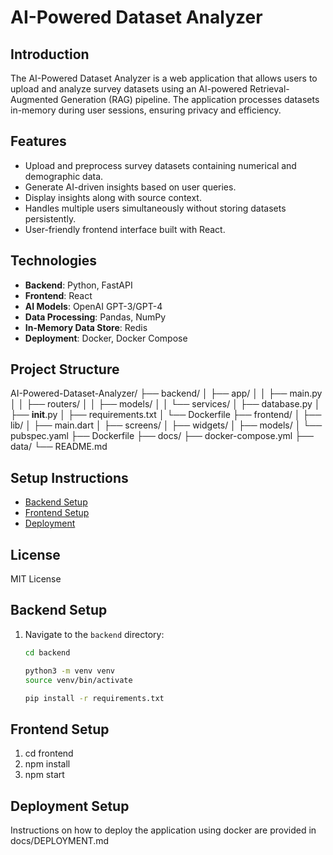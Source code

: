 # AI-Powered Dataset Analyzer

## Introduction

The AI-Powered Dataset Analyzer is a web application that allows users to upload and analyze survey datasets using an AI-powered Retrieval-Augmented Generation (RAG) pipeline. The application processes datasets in-memory during user sessions, ensuring privacy and efficiency.

## Features

- Upload and preprocess survey datasets containing numerical and demographic data.
- Generate AI-driven insights based on user queries.
- Display insights along with source context.
- Handles multiple users simultaneously without storing datasets persistently.
- User-friendly frontend interface built with React.

## Technologies

- **Backend**: Python, FastAPI
- **Frontend**: React
- **AI Models**: OpenAI GPT-3/GPT-4
- **Data Processing**: Pandas, NumPy
- **In-Memory Data Store**: Redis
- **Deployment**: Docker, Docker Compose

## Project Structure

AI-Powered-Dataset-Analyzer/
├── backend/
│ ├── app/
│ │ ├── main.py
│ │ ├── routers/
│ │ ├── models/
│ │ └── services/
│ ├── database.py
│ ├── **init**.py
│ ├── requirements.txt
│ └── Dockerfile
├── frontend/
│ ├── lib/
│ ├── main.dart
│ ├── screens/
│ ├── widgets/
│ ├── models/
│ └── pubspec.yaml
├── Dockerfile
├── docs/
├── docker-compose.yml
├── data/
└── README.md

## Setup Instructions

- [Backend Setup](#backend-setup)
- [Frontend Setup](#frontend-setup)
- [Deployment](#deployment)

## License

MIT License

## Backend Setup

1. Navigate to the `backend` directory:

   ```bash
   cd backend

   python3 -m venv venv
   source venv/bin/activate

   pip install -r requirements.txt
   ```

## Frontend Setup

1. cd frontend
2. npm install
3. npm start

## Deployment Setup

Instructions on how to deploy the application using docker are provided in docs/DEPLOYMENT.md
